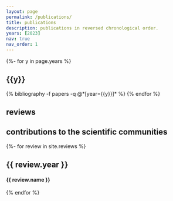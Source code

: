 ```yaml
---
layout: page
permalink: /publications/
title: publications
description: publications in reversed chronological order.
years: [2023]
nav: true
nav_order: 1
---
```

<!-- _pages/publications.md -->
<div class="publications">

{%- for y in page.years %}
  <h2 class="year">{{y}}</h2>
  {% bibliography -f papers -q @*[year={{y}}]* %}
{% endfor %}

</div>

<!-- Reviews Section with corrected alignment -->
<div class="publications">
  <h2 class="publication-title">reviews </h2>
  <h2 class="publication-description">contributions to the scientific communities </h2>

  {%- for review in site.reviews %}
      <h2 class="year">{{ review.year }}</h2>
      <h4 class="publication-title">{{ review.name }}</h4>
  {% endfor %}
</div>
